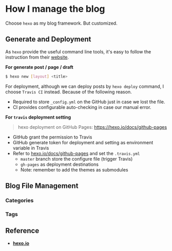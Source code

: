 # How I manage the blog

Choose `hexo` as my blog framework. But customized.

## Generate and Deployment

As `hexo` provide the useful command line tools, it's easy to follow the instruction from their [website](https://hexo.io/docs/).

**For generate post / page / draft**

```bash
$ hexo new [layout] <title>
```

For deployment, although we can deploy posts by `hexo deploy` command, I choose `Travis CI` instead. Because of the following reason.

-   Required to store `_config.yml` on the GitHub just in case we lost the file.
-   CI provides configurable auto-checking in case our manual error.

**For `travis` deployment setting**

>   hexo deployment on GitHub Pages: https://hexo.io/docs/github-pages

-   GitHub grant the permission to Travis
-   GitHub generate token for deployment and setting as environment variable in Travis
-   Refer to [hexo.io/docs/github-pages](https://hexo.io/docs/github-pages) and set the `.travis.yml` 
    -   `master` branch store the configure file (trigger Travis)
    -   `gh-pages` as deployment destinations
    -   Note: remember to add the themes as submodules

## Blog File Management

### Categories



### Tags

## **Reference**

-   **[hexo.io](https://hexo.io/docs/)**

